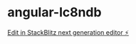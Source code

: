 # angular-lc8ndb

[Edit in StackBlitz next generation editor ⚡️](https://stackblitz.com/~/github.com/SamuelGoure/angular-lc8ndb)